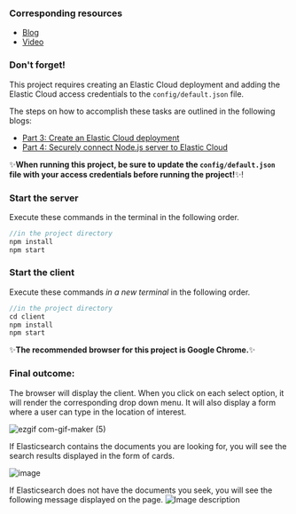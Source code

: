 ### Corresponding resources
- [Blog](https://dev.to/lisahjung/part-9-set-up-the-nodejs-server-to-handle-elasticsearch-requests-5206)
- [Video](https://www.youtube.com/watch?v=IwBwhb0htII)

### Don't forget!
This project requires creating an Elastic Cloud deployment and adding the Elastic Cloud access credentials to the `config/default.json` file.

The steps on how to accomplish these tasks are outlined in the following blogs:
- [Part 3: Create an Elastic Cloud deployment](https://dev.to/lisahjung/part-3-create-an-elastic-cloud-deployment-36bn)
- [Part 4: Securely connect Node.js server to Elastic Cloud](https://dev.to/lisahjung/part-4-securely-connect-nodejs-server-to-elastic-cloud-4f22)

:sparkles:**When running this project, be sure to update the `config/default.json` file with your access credentials before running the project!**:sparkles:!

### Start the server

Execute these commands in the terminal in the following order. 
```javascript
//in the project directory
npm install
npm start
```

### Start the client

Execute these commands *in a new terminal* in the following order. 
```javascript
//in the project directory
cd client
npm install
npm start
```
:sparkles:**The recommended browser for this project is Google Chrome.**:sparkles: 

### Final outcome:

The browser will display the client.
When you click on each select option, it will render the corresponding drop down menu. It will also display a form where a user can type in the location of interest. 

![ezgif com-gif-maker (5)](https://user-images.githubusercontent.com/60980933/169545964-9c84ea5f-94f7-47cb-9ba8-64b5973a0b6a.gif)

If Elasticsearch contains the documents you are looking for, you will see the search results displayed in the form of cards. 

![image](https://user-images.githubusercontent.com/60980933/187599185-f54a7a85-9f0f-4a65-8f71-3e49d9d99204.png)

If Elasticsearch does not have the documents you seek, you will see the following message displayed on the page. 
![Image description](https://dev-to-uploads.s3.amazonaws.com/uploads/articles/c5jue7px2gazhkts7qt0.png)
